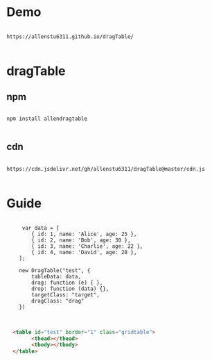 # Demo
<pre>
<code>
https://allenstu6311.github.io/dragTable/
</code>
</pre>


# dragTable
## npm
<pre>
<code>
npm install allendragtable 
</code>
</pre>
## cdn
<pre>
<code>
https://cdn.jsdelivr.net/gh/allenstu6311/dragTable@master/cdn.js
</code>
</pre>

# Guide
<pre>
<code>
     var data = [
        { id: 1, name: 'Alice', age: 25 },
        { id: 2, name: 'Bob', age: 30 },
        { id: 3, name: 'Charlie', age: 22 },
        { id: 4, name: 'David', age: 28 },
    ];
    
    new DragTable("test", {
        tableData: data,
        drag: function (e) { },
        drop: function (data) {},
        targetClass: "target",
        dragClass: "drag"
    })
</code>
</pre>

```html

  <table id="test" border="1" class="gridtable">
        <thead></thead>
        <tbody></tbody>
  </table>


